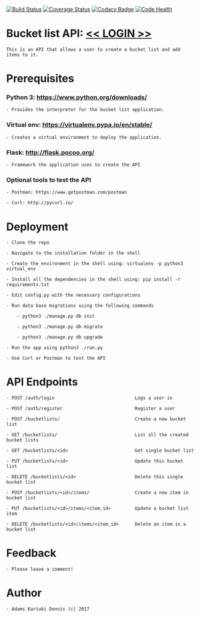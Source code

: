 [![Build Status](https://travis-ci.org/adamsdenniskariuki/bucketlist.svg?branch=dev)](https://travis-ci.org/adamsdenniskariuki/bucketlist) [![Coverage Status](https://coveralls.io/repos/github/adamsdenniskariuki/bucketlist/badge.svg?branch=dev)](https://coveralls.io/github/adamsdenniskariuki/bucketlist?branch=dev) [![Codacy Badge](https://api.codacy.com/project/badge/Grade/3ba1338edb524688b03be35420301c6d)](https://www.codacy.com/app/adamsdenniskariuki/bucketlist?utm_source=github.com&amp;utm_medium=referral&amp;utm_content=adamsdenniskariuki/bucketlist&amp;utm_campaign=Badge_Grade) [![Code Health](https://landscape.io/github/adamsdenniskariuki/bucketlist/dev/landscape.svg?style=flat)](https://landscape.io/github/adamsdenniskariuki/bucketlist/dev)


# Bucket list API: [<< LOGIN >>](https://angularbucketlist.herokuapp.com)

    This is an API that allows a user to create a bucket list and add items to it.

# Prerequisites

### Python 3: https://www.python.org/downloads/

    - Provides the interpreter for the bucket list application.

### Virtual env: https://virtualenv.pypa.io/en/stable/

    - Creates a virtual environment to deploy the application.

### Flask: http://flask.pocoo.org/

    - Framework the application uses to create the API

### Optional tools to test the API

    - Postman: https://www.getpostman.com/postman

    - Curl: http://pycurl.io/

# Deployment

    - Clone the repo

    - Navigate to the installation folder in the shell

    - Create the environment in the shell using: virtualenv -p python3 virtual_env

    - Install all the dependencies in the shell using: pip install -r requirements.txt

    - Edit config.py with the necessary configurations

    - Run data base migrations using the following commands

        - python3 ./manage.py db init

        - python3 ./manage.py db migrate

        - python3 ./manage.py db upgrade

    - Run the app using python3 ./run.py

    - Use Curl or Postman to test the API

# API Endpoints

    - POST /auth/login                              Logs a user in

    - POST /auth/register                           Register a user

    - POST /bucketlists/                            Create a new bucket list

    - GET /bucketlists/                             List all the created bucket lists

    - GET /bucketlists/<id>                         Get single bucket list

    - PUT /bucketlists/<id>                         Update this bucket list

    - DELETE /bucketlists/<id>                      Delete this single bucket list

    - POST /bucketlists/<id>/items/                 Create a new item in bucket list

    - PUT /bucketlists/<id>/items/<item_id>         Update a bucket list item

    - DELETE /bucketlists/<id>/items/<item_id>      Delete an item in a bucket list

# Feedback

    - Please leave a comment!

# Author

    - Adams Kariuki Dennis (c) 2017
